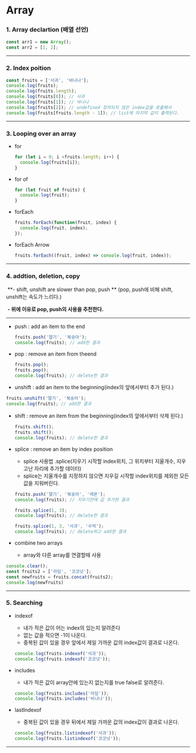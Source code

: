



# Array

### 1.  Array declartion (배열 선언)

```javascript
const arr1 = new Array();
const arr2 = [1, 2];
```

****

### 2. Index poition

```javascript
const fruits = ['사과', '바나나'];
console.log(fruits);
console.log(fruits.length);
console.log(fruits[0]); // 사과
console.log(fruits[1]); // 바나나
console.log(fruits[2]); // undefined 정의되지 않은 index값을 호출해서
console.log(fruits[fruits.length - 1]); // list에 마지막 값이 출력된다.
```

****

### 3. Looping over an array

* for 

  ```javascript
  for (let i = 0; i <fruits.length; i++) {
  	console.log(fruits[i]);
  }
  ```

* for of 

  ```javascript
  for (let fruit of fruits) {
  	console.log(fruit);
  }
  ```

* forEach 

  ```javascript
  fruits.forEach(function(fruit, index) {
  	console.log(fruit, index);
  });
  ```

* forEach Arrow

  ```javascript
  fruits.forEach((fruit, index) => console.log(fruit, index));
  ```

****

### 4. addtion, deletion, copy

​	**- shift, unshift are slower than pop, push ** (pop, push에 비해 shift, unshift는 속도가 느리다.)

​    **- 위에 이유로 pop, push의 사용을 추천한다.** 

****

* push : add an item to the end

  ```javascript
  fruits.push('딸기', '복숭아');
  console.log(fruits); // add한 결과
  ```

* pop : remove an item from theend

  ```javascript
  fruits.pop();
  fruits.pop();
  console.log(fruits); // delete한 결과
  ```

*  unshift : add an item to the beginning(index의 앞에서부터 추가 된다.)

  ```javascript
  fruits.unshift('딸기', '복숭아');
  console.log(fruits); // add한 결과
  ```

* shift : remove an item from the beginning(index의 앞에서부터 삭제 된다.)

  ```javascript
  fruits.shift();
  fruits.shift();
  console.log(fruits); // delete한 결과
  ```

* splice : remove an item by index position

  * splice 사용법 .splice(지우기 시작할  index위치, 그 위치부터 지울개수, 지우고난 자리에 추가할 데이터)
  * splice는 지울개수를 지정하지 않으면 지우길 시작할 index위치를 제외한 모든 값을 지워버린다.

  ```javascript
  fruits.push('딸기', '복숭아', '레몬');
  console.log(fruits); // 지우기전에 값 추가한 결과
  
  fruits.splice(1, 3);
  console.log(fruits); // delete한 결과
  
  fruits.splice(1, 3, '사과', '수박');
  console.log(fruits); // delete하고 add한 결과
  ```

* combine two arrays
  * array와 다른 array를 연결할때 사용

 ```javascript
 console.clear();
 const fruits2 = ['라임', '코코넛'];
 const newfruits = fruits.concat(fruits2);
 console.log(newfruits)
 ```



****

### 5. Searching

* indexof

  * 내가 적은 값이 어는 index의 있는지 알려준다
  * 없는 값을 적으면 -1이 나온다.
  * 중복된 값이 있을 경우 앞에서 제일 가까운  값의 index값이 결과로 나온다.

  ```javascript
  console.log(fruits.indexof('사과'));
  console.log(fruits.indexof('코코넛'));
  ```

* includes 

  * 내가 적은 값이 array안에 있는지 없는지를 true false로 알려준다.

  ```javascript
  console.log(fruits.includes('라임'));
  console.log(fruits.includes('비나나'));
  ```

* lastIndexof

  * 중복된 값이 있을 경우 뒤에서 제일 가까운  값의 index값이 결과로 나온다.

  ```javascript
  console.log(fruits.listindexof('사과'));
  console.log(fruits.listindexof('코코넛'));
  ```

****